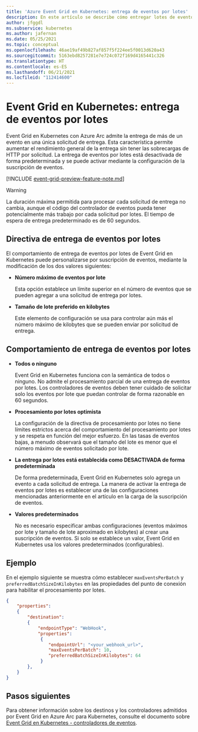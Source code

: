 ```yaml
---
title: 'Azure Event Grid en Kubernetes: entrega de eventos por lotes'
description: En este artículo se describe cómo entregar lotes de eventos al destino.
author: jfggdl
ms.subservice: kubernetes
ms.author: jafernan
ms.date: 05/25/2021
ms.topic: conceptual
ms.openlocfilehash: 46ae19af49b827af857f5f224ee5f0013d620a43
ms.sourcegitcommit: 5163ebd8257281e7e724c072f169d4165441c326
ms.translationtype: HT
ms.contentlocale: es-ES
ms.lasthandoff: 06/21/2021
ms.locfileid: "112414600"
---
```

# <a name="event-grid-on-kubernetes---batch-event-delivery"></a>Event Grid en Kubernetes: entrega de eventos por lotes 
Event Grid en Kubernetes con Azure Arc admite la entrega de más de un evento en una única solicitud de entrega. Esta característica permite aumentar el rendimiento general de la entrega sin tener las sobrecargas de HTTP por solicitud. La entrega de eventos por lotes está desactivada de forma predeterminada y se puede activar mediante la configuración de la suscripción de eventos. 

[!INCLUDE [event-grid-preview-feature-note.md](../includes/event-grid-preview-feature-note.md)]

> [!WARNING]
> La duración máxima permitida para procesar cada solicitud de entrega no cambia, aunque el código del controlador de eventos pueda tener potencialmente más trabajo por cada solicitud por lotes. El tiempo de espera de entrega predeterminado es de 60 segundos.

## <a name="batch-event-delivery-policy"></a>Directiva de entrega de eventos por lotes
El comportamiento de entrega de eventos por lotes de Event Grid en Kubernetes puede personalizarse por suscripción de eventos, mediante la modificación de los dos valores siguientes:

- **Número máximo de eventos por lote**
    
    Esta opción establece un límite superior en el número de eventos que se pueden agregar a una solicitud de entrega por lotes.
- **Tamaño de lote preferido en kilobytes**
    
    Este elemento de configuración se usa para controlar aún más el número máximo de kilobytes que se pueden enviar por solicitud de entrega.

## <a name="batch-event-delivery-behavior"></a>Comportamiento de entrega de eventos por lotes   

- **Todos o ninguno**

    Event Grid en Kubernetes funciona con la semántica de todos o ninguno. No admite el procesamiento parcial de una entrega de eventos por lotes. Los controladores de eventos deben tener cuidado de solicitar solo los eventos por lote que puedan controlar de forma razonable en 60 segundos.
- **Procesamiento por lotes optimista**

    La configuración de la directiva de procesamiento por lotes no tiene límites estrictos acerca del comportamiento del procesamiento por lotes y se respeta en función del mejor esfuerzo. En las tasas de eventos bajas, a menudo observará que el tamaño del lote es menor que el número máximo de eventos solicitado por lote.
- **La entrega por lotes está establecida como DESACTIVADA de forma predeterminada**

    De forma predeterminada, Event Grid en Kubernetes solo agrega un evento a cada solicitud de entrega. La manera de activar la entrega de eventos por lotes es establecer una de las configuraciones mencionadas anteriormente en el artículo en la carga de la suscripción de eventos.
- **Valores predeterminados**

    No es necesario especificar ambas configuraciones (eventos máximos por lote y tamaño de lote aproximado en kilobytes) al crear una suscripción de eventos. Si solo se establece un valor, Event Grid en Kubernetes usa los valores predeterminados (configurables). 

## <a name="example"></a>Ejemplo
En el ejemplo siguiente se muestra cómo establecer `maxEventsPerBatch` y `preferredBatchSizeInKilobytes` en las propiedades del punto de conexión para habilitar el procesamiento por lotes. 

```json
{
    "properties":
    {
        "destination":
        {
            "endpointType": "WebHook",
            "properties":
             {
                "endpointUrl": "<your_webhook_url>",
                "maxEventsPerBatch": 10,
                "preferredBatchSizeInKilobytes": 64
             }
        },
    }
}
```

## <a name="next-steps"></a>Pasos siguientes
Para obtener información sobre los destinos y los controladores admitidos por Event Grid en Azure Arc para Kubernetes, consulte el documento sobre [Event Grid en Kubernetes - controladores de eventos](event-handlers.md).